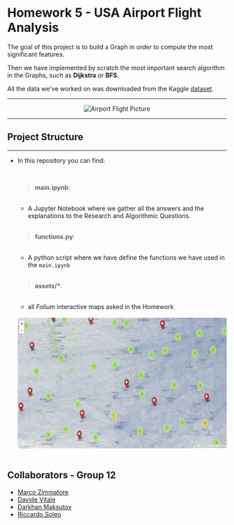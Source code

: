 # **Homework 5 - USA Airport Flight Analysis**

The goal of this project is to build a Graph in order to compute the most significant features.

Then we have implemented by scratch the most important search algorithm in the Graphs, such as **Dijkstra** or **BFS**. <br>

All the data we've worked on was downloaded from the Kaggle [dataset](https://www.kaggle.com/datasets/flashgordon/usa-airport-dataset).
___
<div style="text-align: center;">
  <img src="https://camo.githubusercontent.com/a54c6fa48e99e6d1ae1d2f7ed2af35b158396ad5c860f3edd3d9ea065778e7b2/68747470733a2f2f67746d2d32342e64652f77702d636f6e74656e742f75706c6f6164732f323031392f31312f47544d2d32342d35352e6a7067" alt="Airport Flight Picture"/>
</div>

____

## **Project Structure**
___
- In this repository you can find:

    <br>


  > __main.ipynb__:
  
    <br>

    
    - A Jupyter Notebook where we gather all the answers and the explanations to the Research and Algorithmic Questions.
 
    <br>
     
  > __functions.py__:
    
    <br>

    - A python script where we have define the functions we have used in the `main.ipynb`
    
    <br>

  > __assets/*__:

    <br>

    - all *Folium* interactive maps asked in the Homework
 
    <br>
    
  <div align="center">
  <img src="assets/Interactive_map.gif" alt="Video GIF" width = "600" height = "300">
  </div>

  <br>






## **Collaborators - Group 12**
- [Marco Zimmatore](https://github.com/zimmy11)
- [Davide Vitale](https://github.com/wellohord)
- [Darkhan Maksutov](https://github.com/darkhmaks)
- [Riccardo Soleo](https://github.com/Ricksoleo)

